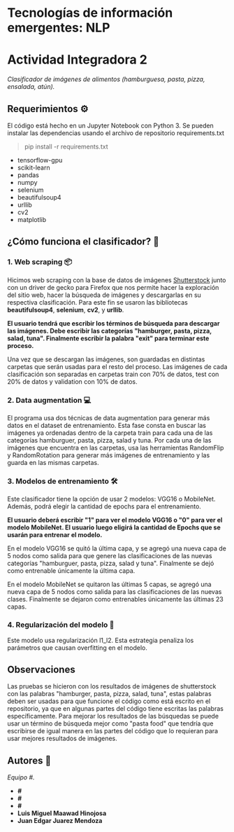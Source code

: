 # Tecnologías de información emergentes: NLP

# Actividad Integradora 2

_Clasificador de imágenes de alimentos (hamburguesa, pasta, pizza, ensalada, atún)._

## Requerimientos ⚙️

El código está hecho en un Jupyter Notebook con Python 3. Se pueden instalar las dependencias usando el archivo de repositorio requirements.txt

> pip install -r requirements.txt

* tensorflow-gpu
* scikit-learn
* pandas
* numpy
* selenium
* beautifulsoup4
* urllib
* cv2
* matplotlib

## ¿Cómo funciona el clasificador? 📄

### 1. Web scraping  📦

Hicimos web scraping con la base de datos de imágenes [Shutterstock](https://www.shutterstock.com/es/) junto con un driver de gecko para Firefox que nos permite hacer la exploración del sitio web, hacer la búsqueda de imágenes y descargarlas en su respectiva clasificación. Para este fin se usaron las bibliotecas  **beautifulsoup4**, **selenium**, **cv2**, y **urllib**.

**El usuario tendrá que escribir los términos de búsqueda para descargar las imágenes. Debe escribir las categorías "hamburger, pasta, pizza, salad, tuna". Finalmente escribir la palabra "exit" para terminar este proceso.**

Una vez que se descargan las imágenes, son guardadas en distintas carpetas que serán usadas para el resto del proceso. Las imágenes de cada clasificación son separadas en carpetas train con 70% de datos, test con 20% de datos y validation con 10% de datos.

### 2. Data augmentation 💻

El programa usa dos técnicas de data augmentation para generar más datos en el dataset de entrenamiento. Esta fase consta en buscar las imágenes ya ordenadas dentro de la carpeta train para cada una de las categorías hamburguer, pasta, pizza, salad y tuna. Por cada una de las imágenes que encuentra en las carpetas, usa las herramientas RandomFlip y RandomRotation para generar más imágenes de entrenamiento y las guarda en las mismas carpetas.

### 3. Modelos de entrenamiento 🛠️ 

Este clasificador tiene la opción de usar 2 modelos: VGG16 o MobileNet. Además, podrá elegir la cantidad de epochs para el entrenamiento.

**El usuario deberá escribir "1" para ver el modelo VGG16 o "0" para ver el modelo MobileNet. El usuario luego eligirá la cantidad de Epochs que se usarán para entrenar el modelo.**

En el modelo VGG16 se quitó la última capa, y se agregó una nueva capa de 5 nodos como salida para que genere las clasificaciones de las nuevas categorías "hamburguer, pasta, pizza, salad y tuna". Finalmente se dejó como entrenable únicamente la última capa.

En el modelo MobileNet se quitaron las últimas 5 capas, se agregó una nueva capa de 5 nodos como salida para las clasificaciones de las nuevas clases. Finalmente se dejaron como entrenables únicamente las últimas 23 capas.

### 4. Regularización del modelo 🚀

Este modelo usa regularización l1_l2. Esta estrategia penaliza los parámetros que causan overfitting en el modelo.

## Observaciones

Las pruebas se hicieron con los resultados de imágenes de shutterstock con las palabras "hamburger, pasta, pizza, salad, tuna", estas palabras deben ser usadas para que funcione el código como está escrito en el repositorio, ya que en algunas partes del código tiene escritas las palabras específicamente. Para mejorar los resultados de las búsquedas se puede usar un término de búsqueda mejor como "pasta food" que tendría que escribirse de igual manera en las partes del código que lo requieran para usar mejores resultados de imágenes.

## Autores 📝

_Equipo #._

* **#**
* **#**
* **#**
* **Luis Miguel Maawad Hinojosa**
* **Juan Edgar Juarez Mendoza**
